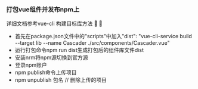 ### 打包vue组件并发布npm上
 详细文档参考vue-cli 构建目标库方法 [](https://cli.vuejs.org/zh/guide/build-targets.html) 🎉 💯
- 首先在package.json文件中的"scripts"中加入"dist": "vue-cli-service build --target lib --name Cascader  ./src/components/Cascader.vue"
- 运行打包命令npm run dist生成打包后的组件库文件dist
- 安装nrm将npm源切换到官方源
- 登录npm账户
- npm publish命令上传项目
- npm unpublish 包名    // 删除上传的项目